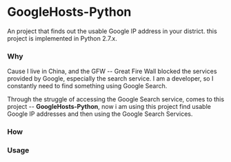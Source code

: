 GoogleHosts-Python
============
An project that finds out the usable Google IP address in your district. this project is implemented in Python 2.7.x.

### Why
Cause I live in China, and the GFW -- Great Fire Wall blocked the services provided by Google, especially the search service. I am a developer, so I constantly need to find something using Google Search.

Through the struggle of accessing the Google Search service, comes to this project -- **GoogleHosts-Python**, now i am using this project find usable Google IP addresses and then using the Google Search Services.

### How

### Usage
